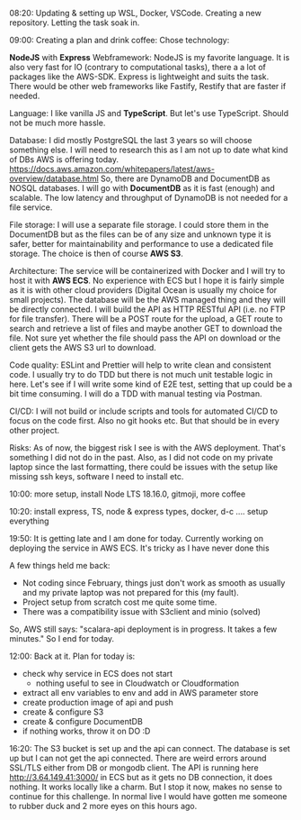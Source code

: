08:20:  Updating & setting up WSL, Docker, VSCode. Creating a new repository. Letting the task soak in.

09:00: Creating a plan and drink coffee:
Chose technology: 

**NodeJS** with **Express** Webframework: NodeJS is my favorite language. It is also very fast for IO (contrary to computational tasks), there a a lot of packages like the AWS-SDK. Express is lightweight and suits the task. There would be other web frameworks like Fastify, Restify that are faster if needed.

Language: I like vanilla JS and **TypeScript**. But let's use TypeScript. Should not be much more hassle.

Database: I did mostly PostgreSQL the last 3 years so will choose something else. I will need to research this as I am not up to date what kind of DBs AWS is offering today.
https://docs.aws.amazon.com/whitepapers/latest/aws-overview/database.html
So, there are DynamoDB and DocumentDB as NOSQL databases. I will go with **DocumentDB** as it is fast (enough) and scalable. The low latency and throughput of DynamoDB is not needed for a file service.

File storage: I will use a separate file storage. I could store them in the DocumentDB but as the files can be of any size and unknown type it is safer, better for maintainability and performance to use a dedicated file storage. The choice is then of course **AWS S3**.

Architecture: The service will be containerized with Docker and I will try to host it with **AWS ECS**. No experience with ECS but I hope it is fairly simple as it is with other cloud providers (Digital Ocean is usually my choice for small projects). The database will be the AWS managed thing and they will be directly connected.
I will build the API as HTTP RESTful API (i.e. no FTP for file transfer). There will be a POST route for the upload, a GET route to search and retrieve a list of files and maybe another GET to download the file. Not sure yet whether the file should pass the API on download or the client gets the AWS S3 url to download.

Code quality: ESLint and Prettier will help to write clean and consistent code. I usually try to do TDD but there is not much unit testable logic in here. Let's see if I will write some kind of E2E test, setting that up could be a bit time consuming. I will do a TDD with manual testing via Postman.

CI/CD: I will not build or include scripts and tools for automated CI/CD to focus on the code first. Also no git hooks etc. But that should be in every other project. 

Risks: As of now, the biggest risk I see is with the AWS deployment. That's something I did not do in the past. Also, as I did not code on my private laptop since the last formatting, there could be issues with the setup like missing ssh keys, software I need to install etc.

10:00: more setup, install Node LTS 18.16.0, gitmoji, more coffee

10:20: install express, TS, node & express types, docker, d-c .... setup everything

19:50: It is getting late and I am done for today. Currently working on deploying the service in AWS ECS. It's tricky as I have never done this

A few things held me back: 
  - Not coding since February, things just don't work as smooth as usually and my private laptop was not prepared for this (my fault).
  - Project setup from scratch cost me quite some time.
  - There was a compatibility issue with S3client and minio (solved)
  
So, AWS still says: "scalara-api deployment is in progress. It takes a few minutes." So I end for today.

12:00: Back at it. Plan for today is:
 - check why service in ECS does not start
   - nothing useful to see in Cloudwatch or Cloudformation
 - extract all env variables to env and add in AWS parameter store
 - create production image of api and push
 - create & configure S3
 - create & configure DocumentDB
 - if nothing works, throw it on DO :D

16:20: The S3 bucket is set up and the api can connect. The database is set up but I can not get the api connected. There are weird errors around SSL/TLS either from DB or mongodb client. The API is running here http://3.64.149.41:3000/ in ECS but as it gets no DB connection, it does nothing. It works locally like a charm. But I stop it now, makes no sense to continue for this challenge. In normal live I would have gotten me someone to rubber duck and 2 more eyes on this hours ago. 
